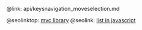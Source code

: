@link: api/keysnavigation_moveselection.md

@seolinktop: [mvc library](https://webix.com)
@seolink: [list in javascript](https://webix.com/widget/list/)